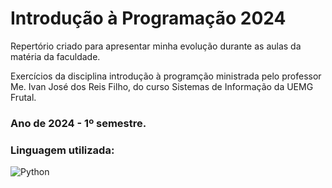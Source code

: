 # Introdução à Programação 2024
 Repertório criado para apresentar minha evolução durante as aulas da matéria da faculdade.

Exercícios da disciplina introdução à programção ministrada pelo professor Me. Ivan José dos Reis Filho, do curso Sistemas de Informação da UEMG Frutal.

### Ano de 2024 - 1º semestre.

### Linguagem utilizada:
<div style="display:inline_block">
<img align="center" alt="Python" src="https://img.shields.io/badge/Python-14354C?style=for-the-badge&logo=python&logoColor=white"/>
</div>